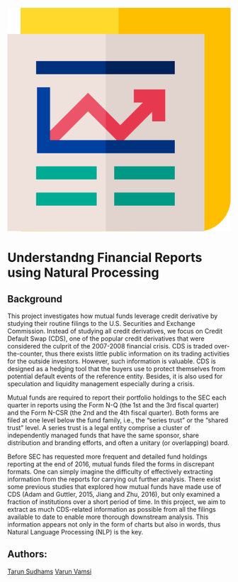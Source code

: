 ![alt text](Website/images/news.svg)

# Understandng Financial Reports using Natural Processing


## Background

This project investigates how mutual funds leverage credit derivative by studying their routine filings to the U.S. Securities and Exchange Commission. Instead of studying all credit derivatives, we focus on Credit Default Swap (CDS), one of the popular credit derivatives that were considered the culprit of the 2007-2008 financial crisis. CDS is traded over-the-counter, thus there exists little public information on its trading activities for the outside investors. However, such information is valuable. CDS is designed as a hedging tool that the buyers use to protect themselves from potential default events of the reference entity. Besides, it is also used for speculation and liquidity management especially during a crisis.

Mutual funds are required to report their portfolio holdings to the SEC each quarter in reports using the Form N-Q (the 1st and the 3rd fiscal quarter) and the Form N-CSR (the 2nd and the 4th fiscal quarter). Both forms are filed at one level below the fund family, i.e., the “series trust” or the “shared trust” level. A series trust is a legal entity comprise a cluster of independently managed funds that have the same sponsor, share distribution and branding efforts, and often a unitary (or overlapping) board.

Before SEC has requested more frequent and detailed fund holdings reporting at the end of 2016, mutual funds filed the forms in discrepant formats. One can simply imagine the difficulty of effectively extracting information from the reports for carrying out further analysis. There exist some previous studies that explored how mutual funds have made use of CDS (Adam and Guttler, 2015, Jiang and Zhu, 2016), but only examined a fraction of institutions over a short period of time. In this project, we aim to extract as much CDS-related information as possible from all the filings available to date to enable more thorough downstream analysis. This information appears not only in the form of charts but also in words, thus Natural Language Processing (NLP) is the key.






## Authors: 

[Tarun Sudhams](https://github.com/sudhamstarun)
[Varun Vamsi](https://github.com/Varunvamsi)
